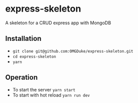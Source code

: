 # express-skeleton

A skeleton for a CRUD express app with MongoDB

## Installation
- `git clone git@github.com:OMGDuke/express-skeleton.git`
- `cd express-skeleton`
- `yarn`

## Operation
- To start the server `yarn start`
- To start with hot reload `yarn run dev`